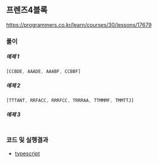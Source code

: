 ## 프렌즈4블록

https://programmers.co.kr/learn/courses/30/lessons/17679


### 풀이

##### 예제 1

```typescript
[CCBDE, AAADE, AAABF, CCBBF]
```

##### 예제 2

```typescript
[TTTANT, RRFACC, RRRFCC, TRRRAA, TTMMMF, TMMTTJ]    
```

##### 예제 3

```typescript
```




### 코드 및 실행결과

<!-- * [실패](friends_4_blocks.ts) : 타입스크립트로 작성한 코드  
  ![결과](friends_4_blocks_ts.png) -->

* [typescript](./friends_4_blocks.ts)
